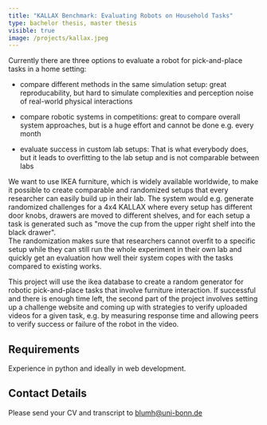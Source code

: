 ```yaml
---
title: "KALLAX Benchmark: Evaluating Robots on Household Tasks"
type: bachelor thesis, master thesis
visible: true
image: /projects/kallax.jpeg
---
```

Currently there are three options to evaluate a robot for pick-and-place tasks in a home setting:

*   compare different methods in the same simulation setup: great reproducability, but hard to simulate complexities and perception noise of real-world physical interactions
    
*   compare robotic systems in competitions: great to compare overall system approaches, but is a huge effort and cannot be done e.g. every month
    
*   evaluate success in custom lab setups: That is what everybody does, but it leads to overfitting to the lab setup and is not comparable between labs
    

We want to use IKEA furniture, which is widely available worldwide, to make it possible to create comparable and randomized setups that every researcher can easily build up in their lab. The system would e.g. generate randomized challenges for a 4x4 KALLAX where every setup has different door knobs, drawers are moved to different shelves, and for each setup a task is generated such as "move the cup from the upper right shelf into the black drawer".  
The randomization makes sure that researchers cannot overfit to a specific setup while they can still run the whole experiment in their own lab and quickly get an evaluation how well their system copes with the tasks compared to existing works.

This project will use the ikea database to create a random generator for robotic pick-and-place tasks that involve furniture interaction. If successful and there is enough time left, the second part of the project involves setting up a challenge website and coming up with strategies to verify uploaded videos for a given task, e.g. by measuring response time and allowing peers to verify success or failure of the robot in the video.

## Requirements

Experience in python and ideally in web development.

## Contact Details

Please send your CV and transcript to [blumh@uni-bonn.de](mailto:blumh@uni-bonn.de)